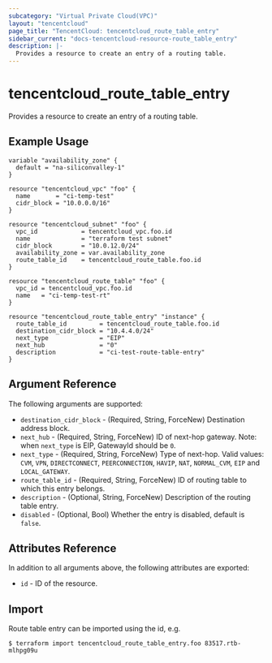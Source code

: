 ```yaml
---
subcategory: "Virtual Private Cloud(VPC)"
layout: "tencentcloud"
page_title: "TencentCloud: tencentcloud_route_table_entry"
sidebar_current: "docs-tencentcloud-resource-route_table_entry"
description: |-
  Provides a resource to create an entry of a routing table.
---
```


# tencentcloud_route_table_entry

Provides a resource to create an entry of a routing table.

## Example Usage

```hcl
variable "availability_zone" {
  default = "na-siliconvalley-1"
}

resource "tencentcloud_vpc" "foo" {
  name       = "ci-temp-test"
  cidr_block = "10.0.0.0/16"
}

resource "tencentcloud_subnet" "foo" {
  vpc_id            = tencentcloud_vpc.foo.id
  name              = "terraform test subnet"
  cidr_block        = "10.0.12.0/24"
  availability_zone = var.availability_zone
  route_table_id    = tencentcloud_route_table.foo.id
}

resource "tencentcloud_route_table" "foo" {
  vpc_id = tencentcloud_vpc.foo.id
  name   = "ci-temp-test-rt"
}

resource "tencentcloud_route_table_entry" "instance" {
  route_table_id         = tencentcloud_route_table.foo.id
  destination_cidr_block = "10.4.4.0/24"
  next_type              = "EIP"
  next_hub               = "0"
  description            = "ci-test-route-table-entry"
}
```

## Argument Reference

The following arguments are supported:

* `destination_cidr_block` - (Required, String, ForceNew) Destination address block.
* `next_hub` - (Required, String, ForceNew) ID of next-hop gateway. Note: when `next_type` is EIP, GatewayId should be `0`.
* `next_type` - (Required, String, ForceNew) Type of next-hop. Valid values: `CVM`, `VPN`, `DIRECTCONNECT`, `PEERCONNECTION`, `HAVIP`, `NAT`, `NORMAL_CVM`, `EIP` and `LOCAL_GATEWAY`.
* `route_table_id` - (Required, String, ForceNew) ID of routing table to which this entry belongs.
* `description` - (Optional, String, ForceNew) Description of the routing table entry.
* `disabled` - (Optional, Bool) Whether the entry is disabled, default is `false`.

## Attributes Reference

In addition to all arguments above, the following attributes are exported:

* `id` - ID of the resource.



## Import

Route table entry can be imported using the id, e.g.

```
$ terraform import tencentcloud_route_table_entry.foo 83517.rtb-mlhpg09u
```

